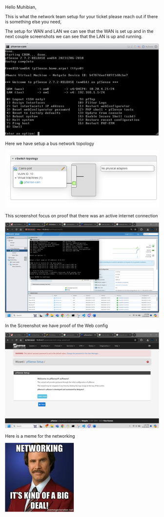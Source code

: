 
Hello Muhibian,


This is what the network team setup for your ticket please reach out if there is something else you need,

The setup for WAN and LAN we can see that the WAN is set up and in the next couple screenshots we can see that the LAN is up and running. 


![WAN.png](./pictures/WAN.png)

Here we have setup a bus network topology 


![topolo.png](./pictures/topolo.png)

This screenshot focus on proof that there was an active internet connection


![proofping.png](./pictures/proofping.png)

In the Screenshot we have proof of the Web config


![proof.png](./pictures/proof.png)

Here is a meme for the networking 


![images.jpg](./pictures/images.jpg)


